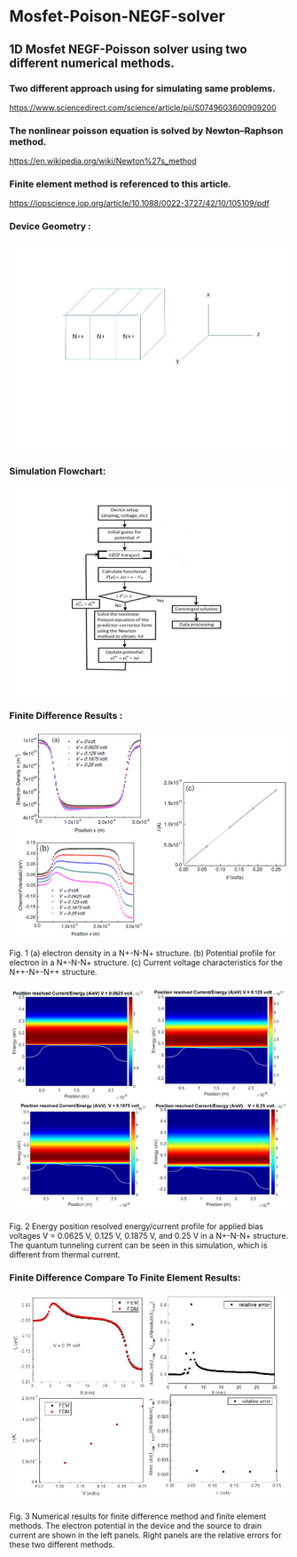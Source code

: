 # Mosfet-Poison-NEGF-solver



## 1D Mosfet NEGF-Poisson solver using two different numerical methods.

### Two different approach using for simulating same problems. 
https://www.sciencedirect.com/science/article/pii/S0749603600909200


### The nonlinear poisson equation is solved by Newton–Raphson method.
https://en.wikipedia.org/wiki/Newton%27s_method



### Finite element method is referenced to this article.
https://iopscience.iop.org/article/10.1088/0022-3727/42/10/105109/pdf



### Device Geometry :

![kk](https://github.com/Kuan-Ru-Chiou/Pic/blob/master/%E7%B0%A1%E5%A0%B11.jpg) 

### Simulation Flowchart:

![kk](https://github.com/Kuan-Ru-Chiou/Pic/blob/master/4.jpg) 

### Finite Difference Results :  

![kk](https://github.com/Kuan-Ru-Chiou/Pic/blob/master/1.png) 

Fig. 1 (a) electron density in a N+-N-N+ structure. (b) Potential profile for electron in a N+-N-N+ structure. (c) Current voltage characteristics for the N++-N+-N++ structure. 


![kk](https://github.com/Kuan-Ru-Chiou/Pic/blob/master/2.png) 

Fig. 2 Energy position resolved energy/current profile for applied bias voltages V = 0.0625 V, 0.125 V, 0.1875 V, and 0.25 V in a N+-N-N+ structure. The quantum tunneling current can be seen in this simulation, which is different from thermal current.

### Finite Difference Compare To Finite Element Results:


![kk](https://github.com/Kuan-Ru-Chiou/Pic/blob/master/3.jpg) 

Fig. 3 Numerical results for finite difference method and finite element methods. The electron potential in the device and the source to drain current are shown in the left panels. Right panels are the relative errors for these two different methods.
